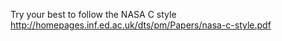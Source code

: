 Try your best to follow the NASA C style http://homepages.inf.ed.ac.uk/dts/pm/Papers/nasa-c-style.pdf
